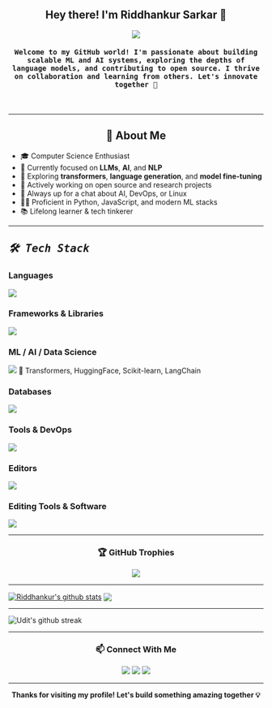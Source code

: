 <h2 align="center">Hey there! I'm Riddhankur Sarkar 👋</h2>

<p align="center">
  <a href="https://github.com/DenverCoder1/readme-typing-svg">
    <img src="https://readme-typing-svg.herokuapp.com?lines=AI+NLP+and+LLM+Researcher;Deep+Learning+learner;Love+to+see+the+Next+Word+prediction;MERN+STACK+Enthusiast;Always+Learning+Always+Exploring!&center=true&width=500&height=50">
  </a>
</p>

<h4 align="center">
  <samp>
    Welcome to my GitHub world! I'm passionate about building scalable ML and AI systems, exploring the depths of language models, and contributing to open source. I thrive on collaboration and learning from others. Let's innovate together 🚀
  </samp>
</h4>

<br/>

<!-- Holopin or Badge Section -->
<!-- You can update your own Holopin badge if you have one -->
<!-- <p align="center">
  <a href="https://holopin.io/@yourusername">
    <img src="https://holopin.io/api/user/board?user=yourusername" alt="Holopin">
  </a>
</p> -->

---

<h2 align="center">🧠 About Me</h2>

- 🎓 Computer Science Enthusiast
- 🤖 Currently focused on **LLMs**, **AI**, and **NLP**
- 🔬 Exploring **transformers**, **language generation**, and **model fine-tuning**
- 🔧 Actively working on open source and research projects
- 💬 Always up for a chat about AI, DevOps, or Linux
- 🧑‍💻 Proficient in Python, JavaScript, and modern ML stacks
- 📚 Lifelong learner & tech tinkerer

---

<h2 align="left"><samp><i><b>🛠️ Tech Stack</b></i></samp></h2>

### Languages  
<img src="https://skillicons.dev/icons?i=py,c,cpp,js,java" />

### Frameworks & Libraries  
<img src="https://skillicons.dev/icons?i=react,nodejs,express,tailwind" />

### ML / AI / Data Science  
<img src="https://skillicons.dev/icons?i=numpy,pandas,matplotlib,pytorch" />  
🧠 Transformers, HuggingFace, Scikit-learn, LangChain

### Databases  
<img src="https://skillicons.dev/icons?i=mongodb,mysql" />

### Tools & DevOps  
<img src="https://skillicons.dev/icons?i=linux,git,github,netlify" />

### Editors  
<img src="https://skillicons.dev/icons?i=vscode,bash" />

### Editing Tools & Software  
<img src="https://skillicons.dev/icons?i=ps,ai,pr,ae" />

---
<!--
<h3 align="center">⚡ GitHub Stats</h3>

<p align="center">
  <img src="https://github-readme-stats.vercel.app/api?username=RiddhankurSarkar&show_icons=true&theme=tokyonight" alt="Riddhankur's GitHub stats" />
  <img src="https://github-readme-stats.vercel.app/api/top-langs/?username=RiddhankurSarkar&layout=compact&theme=tokyonight" alt="Top languages" />
</p>

---
-->
<h3 align="center">🏆 GitHub Trophies</h3>

<p align="center">
  <img src="https://github-profile-trophy.vercel.app/?username=riddhankur000&theme=tokyonight&column=4&row=1" />
</p>

---

<a href="https://github.com/riddhankur000/github-readme-stats"><img align="center" src="https://github-readme-stats-nemesislw.vercel.app//api?username=riddhankur000&count_private=true&show_icons=true&theme=dracula&include_all_commits=true&hide_border=true" alt="Riddhankur's github stats" /></a>   <a href="https://github.com/riddhankur000/github-readme-stats"><img align="center" src="https://github-readme-stats-nemesislw.vercel.app//api/top-langs/?username=riddhankur000&layout=compact&hide=css,scss,jupyter%20notebook&theme=dracula&hide_border=true" /></a>

---

<img align="center" src="https://streak-stats.demolab.com/?user=UditDe&theme=gotham" alt="Udit's github streak" />

---

<h3 align="center">📫 Connect With Me</h3>

<p align="center">
  <a href="https://www.linkedin.com/in/riddhankur-sarkar-7b3873226/"><img src="https://img.shields.io/badge/LinkedIn-%230077B5.svg?logo=linkedin&logoColor=white" /></a>
  <a href="https://x.com/Wrick_2002"><img src="https://img.shields.io/badge/Twitter-%231DA1F2.svg?logo=twitter&logoColor=white" /></a>
  <a href="mailto:wricksarkar000@gmail.com"><img src="https://img.shields.io/badge/Email-D14836?logo=gmail&logoColor=white" /></a>
</p>

---

<p align="center"><b>Thanks for visiting my profile! Let's build something amazing together 💡</b></p>
